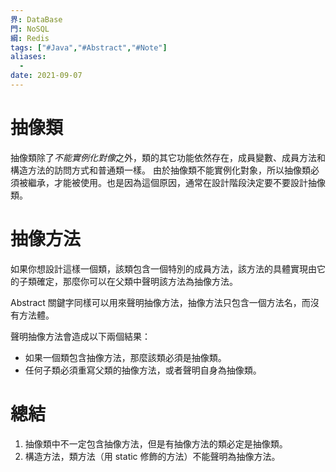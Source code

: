 ```yaml
---
界: DataBase
門: NoSQL
綱: Redis
tags: ["#Java","#Abstract","#Note"]
aliases:
  - 
date: 2021-09-07
---
```


# 抽像類
抽像類除了*不能實例化對像*之外，類的其它功能依然存在，成員變數、成員方法和構造方法的訪問方式和普通類一樣。
由於抽像類不能實例化對象，所以抽像類必須被繼承，才能被使用。也是因為這個原因，通常在設計階段決定要不要設計抽像類。

# 抽像方法
如果你想設計這樣一個類，該類包含一個特別的成員方法，該方法的具體實現由它的子類確定，那麼你可以在父類中聲明該方法為抽像方法。

Abstract 關鍵字同樣可以用來聲明抽像方法，抽像方法只包含一個方法名，而沒有方法體。

聲明抽像方法會造成以下兩個結果：

-   如果一個類包含抽像方法，那麼該類必須是抽像類。
-   任何子類必須重寫父類的抽像方法，或者聲明自身為抽像類。

# 總結
1. 抽像類中不一定包含抽像方法，但是有抽像方法的類必定是抽像類。
2. 構造方法，類方法（用 static 修飾的方法）不能聲明為抽像方法。
